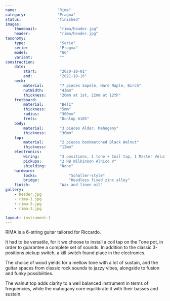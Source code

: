 ```yaml
---
name:                  "Rima"
category:              "Pragma"
status:                "finished"
images:
    thumbnail:          "rima/header.jpg"
    header:             "rima/header.jpg"
taxonomy:
    type:               "Serie"
    serie:              "Pragma"
    model:              "G6"
    variant:            ""
construction:
    date:
        start:          "2020-10-01"
        end:            "2021-10-16"
    neck:
        material:       "7 pieces Sapele, Hard Maple, Birch"
        nutWidth:       "43mm"
        thickness:      "20mm at 1st, 22mm at 12th"
    fretboard:
        material:       "Beli"
        thickness:      "5mm"  
        radius:         "300mm"
        frets:          "Dunlop 6105"
    body:
        material:       "3 pieces Alder, Mahogany"
        thickness:      "30mm"
    top:
        material:       "2 pieces bookmatched Black Walnut"
        thickness:      "12mm"
    electronics:
        wiring:         "3 positions, 1 tone + Coil tap, 1 Master Volume, Kill switch"
        pickups:        "2 HB Wilkinson Alnico V"
        shielding:      "None"
    hardware:
        locks:              "Schaller-style"
        bridge:             "Headless fixed zinc alloy"
    finish:             "Wax and linen oil"
gallery:
    - header.jpg
    - rima-1.jpg
    - rima-2.jpg
    - rima-3.jpg

layout: instrument-1        
---
```


RIMA is a 6-string guitar tailored for Riccardo.

It had to be versatile, for it we choose to install a coil tap on the Tone pot, in order to guarantee a complete set of sounds. In addition to the classic 3-positions pickup switch, a kill switch found place in the electronics.

The choice of wood yields for a mellow tone with a lot of sustain, and the guitar spaces from classic rock sounds to jazzy vibes, alongside to fusion and funky possibilities.

The walnut top adds clarity to a well balanced instrument in terms of frequencies, while the mahogany core equilibrate it with their basses and sustain.
